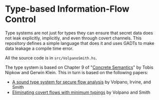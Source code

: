 # Type-based Information-Flow Control

Type systems are not just for types they can ensure that secret data does not
leak explicitly, implicitly, and even through covert channels. This repository
defines a simple language that does it and uses GADTs to make data leakage a
compile time error.

All the source code is in `src/VolpanoSmith.hs`.

The type system is based on Chapter 9 of "[Concrete
Semantics](http://concrete-semantics.org)" by Tobis Nipkow and Gerwin Klein.
This in turn is based on the following papers:

- [A sound type system for secure flow
  analysis](https://core.ac.uk/download/pdf/36700757.pdf) by Volpano, Irvine,
  and Smith
- [Eliminating covert flows with minimum
  typings](https://ieeexplore.ieee.org/document/596807) by Volpano and Smith
